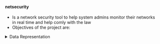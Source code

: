 #### netsecurity
- Is a network security tool to help system admins monitor their networks in real time and help comly with the law
- Objectives of the project are:<br>
  
<details>
  <summary>Data Representation</summary>

  - [x] To capture traffic flowing in network and save it for future or further analysis

  - [x] To analyze http packets

  - [ ] To analyze https packets

  - [ ] To analyze suspicious ssh logins and failed attempts into the institution

  - [ ] To analyze and report malformed packets sent in the network
      
  - [ ] To give a report after packet analysis in a human readable and simplified format stored in csv files

</details>
